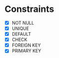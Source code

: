 # Constraints

- [x]  NOT NULL
- [x]  UNIQUE
- [x]  DEFAULT
- [x]  CHECK
- [x]  FOREIGN KEY
- [x]  PRIMARY KEY
